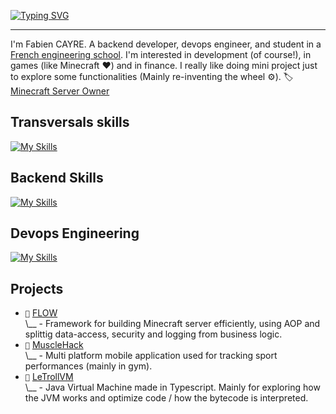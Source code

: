 [![Typing SVG](https://readme-typing-svg.demolab.com?font=Jetbrains+Mono&pause=500&color=4A8CFC&width=600&lines=Fabien+CAYRE;Backend+%7C+DevOps)](https://git.io/typing-svg)

---

I'm Fabien CAYRE. A backend developer, devops engineer, and student in a [French engineering school](https://upssitech.fr/). I'm interested in development (of course!), in games (like Minecraft ❤️) and in finance. I really like doing mini project just to explore some functionalities (Mainly re-inventing the wheel ⚙️).
🏷️ [Minecraft Server Owner](https://otomny.fr/)

## Transversals skills

[![My Skills](https://skillicons.dev/icons?i=git,github,gitlab,githubactions,linux,md)](https://skillicons.dev)


## Backend Skills

[![My Skills](https://skillicons.dev/icons?i=cs,dotnet,java,spring,nodejs,ts)](https://skillicons.dev)

## Devops Engineering

[![My Skills](https://skillicons.dev/icons?i=bash,py,powershell,docker,ansible)](https://skillicons.dev)

## Projects

- `🐣` [FLOW](https://github.com/Otomny/flow)<br>
    \\__ - Framework for building Minecraft server efficiently, using AOP and splittig data-access, security and logging from business logic.
- `🐥` [MuscleHack](https://github.com/ComminQ/MuscleHack)<br>
    \\__ - Multi platform mobile application used for tracking sport performances (mainly in gym).
- `🐥` [LeTrollVM](https://github.com/ComminQ/LeTrollVM)<br>
    \\__ - Java Virtual Machine made in Typescript. Mainly for exploring how the JVM works and optimize code / how the bytecode is interpreted.

<!--
**ComminQ/ComminQ** is a ✨ _special_ ✨ repository because its `README.md` (this file) appears on your GitHub profile.

Here are some ideas to get you started:

- 🔭 I’m currently working on ...
- 🌱 I’m currently learning ...
- 👯 I’m looking to collaborate on ...
- 🤔 I’m looking for help with ...
- 💬 Ask me about ...
- 📫 How to reach me: ...
- 😄 Pronouns: ...
- ⚡ Fun fact: ...
-->
